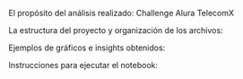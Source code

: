 El propósito del análisis realizado: Challenge Alura TelecomX

La estructura del proyecto y organización de los archivos: 

Ejemplos de gráficos e insights obtenidos:

Instrucciones para ejecutar el notebook: 
